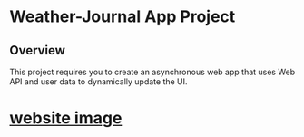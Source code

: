 # Weather-Journal App Project

## Overview
This project requires you to create an asynchronous web app that uses Web API and user data to dynamically update the UI. 

# <a href="https://github.com/mahmoudAcm/weather-journal-app/blob/main/Capture.PNG">website image<a/>
